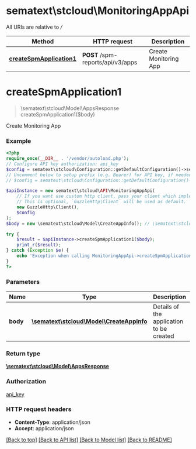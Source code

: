 # sematext\stcloud\MonitoringAppApi

All URIs are relative to */*

| Method                                                                 | HTTP request                      | Description           |
| ---------------------------------------------------------------------- | --------------------------------- | --------------------- |
| [**createSpmApplication1**](MonitoringAppApi.md#createspmapplication1) | **POST** /spm-reports/api/v3/apps | Create Monitoring App |

# **createSpmApplication1**

> \sematext\stcloud\Model\AppsResponse createSpmApplication1($body)

Create Monitoring App

### Example

```php
<?php
require_once(__DIR__ . '/vendor/autoload.php');
// Configure API key authorization: api_key
$config = sematext\stcloud\Configuration::getDefaultConfiguration()->setApiKey('Authorization', 'YOUR_API_KEY');
// Uncomment below to setup prefix (e.g. Bearer) for API key, if needed
// $config = sematext\stcloud\Configuration::getDefaultConfiguration()->setApiKeyPrefix('Authorization', 'Bearer');

$apiInstance = new sematext\stcloud\API\MonitoringAppApi(
    // If you want use custom http client, pass your client which implements `GuzzleHttp\ClientInterface`.
    // This is optional, `GuzzleHttp\Client` will be used as default.
    new GuzzleHttp\Client(),
    $config
);
$body = new \sematext\stcloud\Model\CreateAppInfo(); // \sematext\stcloud\Model\CreateAppInfo | Details of the application to be created

try {
    $result = $apiInstance->createSpmApplication1($body);
    print_r($result);
} catch (Exception $e) {
    echo 'Exception when calling MonitoringAppApi->createSpmApplication1: ', $e->getMessage(), PHP_EOL;
}
?>
```

### Parameters

| Name     | Type                                                                   | Description                              | Notes |
| -------- | ---------------------------------------------------------------------- | ---------------------------------------- | ----- |
| **body** | [**\sematext\stcloud\Model\CreateAppInfo**](../Model/CreateAppInfo.md) | Details of the application to be created |

### Return type

[**\sematext\stcloud\Model\AppsResponse**](../Model/AppsResponse.md)

### Authorization

[api_key](../../README.md#api_key)

### HTTP request headers

- **Content-Type**: application/json
- **Accept**: application/json

[[Back to top]](#) [[Back to API list]](../../README.md#documentation-for-api-endpoints) [[Back to Model list]](../../README.md#documentation-for-models) [[Back to README]](../../README.md)
